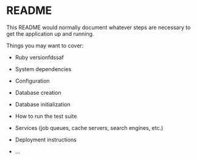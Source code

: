 # README

This README would normally document whatever steps are necessary to get the
application up and running.

Things you may want to cover:

* Ruby versionfdssaf

* System dependencies

* Configuration

* Database creation

* Database initialization

* How to run the test suite

* Services (job queues, cache servers, search engines, etc.)

* Deployment instructions

* ...

